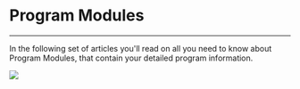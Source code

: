 # Program Modules

---

In the following set of articles you'll read on all you need to know about Program Modules, that contain your detailed program information.

![](/assets_en/modules.PNG)





